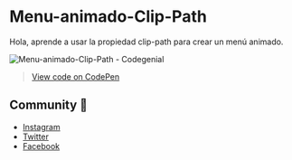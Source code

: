 # Menu-animado-Clip-Path
Hola, aprende a usar la propiedad clip-path para crear un menú animado.

![Menu-animado-Clip-Path - Codegenial](https://pbs.twimg.com/media/EI9HcgOW4AA1rrg?format=jpg&name=large)

> [View code on CodePen](https://codepen.io/codegenial/pen/NWWzoXG)

## Community :beers:
- [Instagram](https://instagram.com/codegenial)
- [Twitter](https://twitter.com/codegenial)
- [Facebook](https://facebook.com/codegenial)
